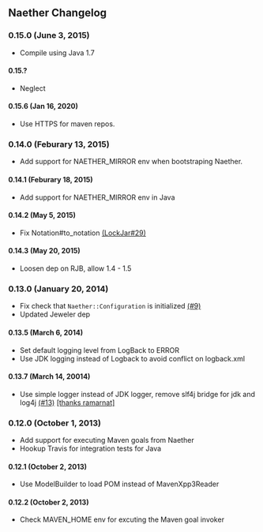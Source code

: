 ## Naether Changelog

### 0.15.0 (June 3, 2015)

* Compile using Java 1.7

#### 0.15.?

* Neglect

#### 0.15.6 (Jan 16, 2020)

* Use HTTPS for maven repos.

### 0.14.0 (Feburary 13, 2015)

* Add support for NAETHER_MIRROR env when bootstraping Naether.
 
#### 0.14.1 (Feburary 18, 2015)

* Add support for NAETHER_MIRROR env in Java

#### 0.14.2 (May 5, 2015)

* Fix Notation#to_notation [(LockJar#29)](https://github.com/mguymon/lock_jar/issues/29)

#### 0.14.3 (May 20, 2015)

* Loosen dep on RJB, allow 1.4 - 1.5

### 0.13.0 (January 20, 2014)

* Fix check that `Naether::Configuration` is initialized [(#9)](https://github.com/mguymon/naether/issues/9)
* Updated Jeweler dep

#### 0.13.5 (March 6, 2014)

* Set default logging level from LogBack to ERROR
* Use JDK logging instead of Logback to avoid conflict on logback.xml

#### 0.13.7 (March 14, 20014)

* Use simple logger instead of JDK logger, remove slf4j bridge for jdk and log4j [(#13)](https://github.com/mguymon/naether/pull/13) [[thanks ramarnat]](https://github.com/ramarnat)

### 0.12.0 (October 1, 2013)

* Add support for executing Maven goals from Naether
* Hookup Travis for integration tests for Java

#### 0.12.1 (October 2, 2013)

* Use ModelBuilder to load POM instead of MavenXpp3Reader

#### 0.12.2 (October 2, 2013)

* Check MAVEN_HOME env for excuting the Maven goal invoker
